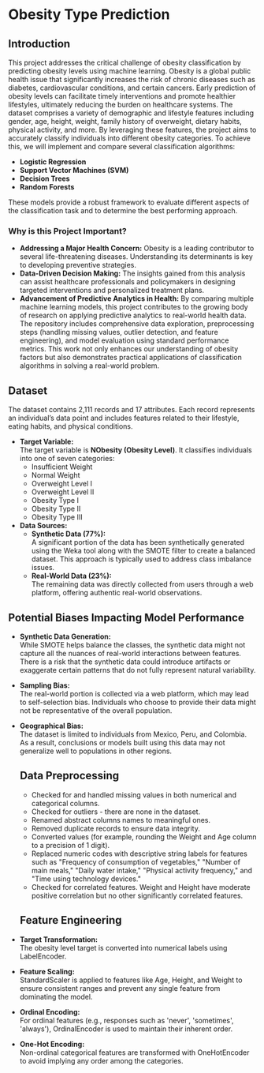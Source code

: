 # Obesity Type Prediction

## Introduction
This project addresses the critical challenge of obesity classification by predicting obesity levels using machine learning. Obesity is a global public health issue that significantly increases the risk of chronic diseases such as diabetes, cardiovascular conditions, and certain cancers. Early prediction of obesity levels can facilitate timely interventions and promote healthier lifestyles, ultimately reducing the burden on healthcare systems.
The dataset comprises a variety of demographic and lifestyle features including gender, age, height, weight, family history of overweight, dietary habits, physical activity, and more. By leveraging these features, the project aims to accurately classify individuals into different obesity categories.
To achieve this, we will implement and compare several classification algorithms:
- **Logistic Regression**
- **Support Vector Machines (SVM)**
- **Decision Trees**
- **Random Forests**

These models provide a robust framework to evaluate different aspects of the classification task and to determine the best performing approach.
### Why is this Project Important?
- **Addressing a Major Health Concern:** Obesity is a leading contributor to several life-threatening diseases. Understanding its determinants is key to developing preventive strategies.
- **Data-Driven Decision Making:** The insights gained from this analysis can assist healthcare professionals and policymakers in designing targeted interventions and personalized treatment plans.
- **Advancement of Predictive Analytics in Health:** By comparing multiple machine learning models, this project contributes to the growing body of research on applying predictive analytics to real-world health data.
The repository includes comprehensive data exploration, preprocessing steps (handling missing values, outlier detection, and feature engineering), and model evaluation using standard performance metrics. This work not only enhances our understanding of obesity factors but also demonstrates practical applications of classification algorithms in solving a real-world problem.

## Dataset
The dataset contains 2,111 records and 17 attributes. Each record represents an individual’s data point and includes features related to their lifestyle, eating habits, and physical conditions.
- **Target Variable:**  
  The target variable is **NObesity (Obesity Level)**. It classifies individuals into one of seven categories:
  - Insufficient Weight
  - Normal Weight
  - Overweight Level I
  - Overweight Level II
  - Obesity Type I
  - Obesity Type II
  - Obesity Type III
- **Data Sources:**  
  - **Synthetic Data (77%):**  
    A significant portion of the data has been synthetically generated using the Weka tool along with the SMOTE filter to create a balanced dataset. This approach is typically used to address class imbalance issues.
  - **Real-World Data (23%):**  
    The remaining data was directly collected from users through a web platform, offering authentic real-world observations.
    
## Potential Biases Impacting Model Performance
- **Synthetic Data Generation:**  
  While SMOTE helps balance the classes, the synthetic data might not capture all the nuances of real-world interactions between features. There is a risk that the synthetic data could introduce artifacts or exaggerate certain patterns that do not fully represent natural variability.
- **Sampling Bias:**  
  The real-world portion is collected via a web platform, which may lead to self-selection bias. Individuals who choose to provide their data might not be representative of the overall population.
- **Geographical Bias:**  
  The dataset is limited to individuals from Mexico, Peru, and Colombia. As a result, conclusions or models built using this data may not generalize well to populations in other regions.

  ## Data Preprocessing
   - Checked for and handled missing values in both numerical and categorical columns.
   - Checked for outliers - there are none in the dataset.
   - Renamed abstract columns names to meaningful ones.  
   - Removed duplicate records to ensure data integrity.
   - Converted values (for example, rounding the Weight and Age column to a precision of 1 digit).
   - Replaced numeric codes with descriptive string labels for features such as "Frequency of consumption of vegetables," "Number of main meals," "Daily water intake," "Physical activity frequency," and "Time using technology devices."
   - Checked for correlated features. Weight and Height have moderate positive correlation but no other significantly correlated features.
 
  ## Feature Engineering
- **Target Transformation:**  
  The obesity level target is converted into numerical labels using LabelEncoder.

- **Feature Scaling:**  
  StandardScaler is applied to features like Age, Height, and Weight to ensure consistent ranges and prevent any single feature from dominating the model.

- **Ordinal Encoding:**  
  For ordinal features (e.g., responses such as 'never', 'sometimes', 'always'), OrdinalEncoder is used to maintain their inherent order.

- **One-Hot Encoding:**  
  Non-ordinal categorical features are transformed with OneHotEncoder to avoid implying any order among the categories.


